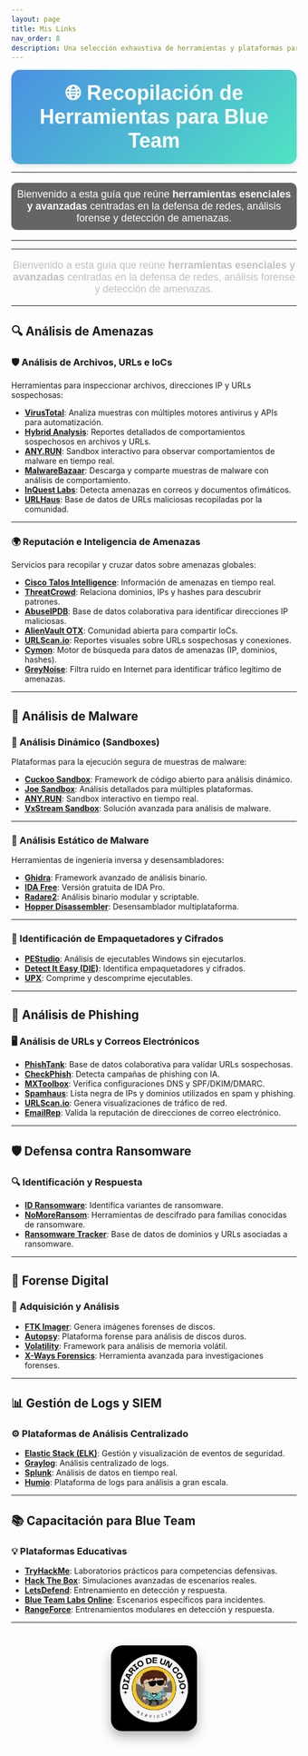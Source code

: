 ```yaml
---
layout: page
title: Mis Links
nav_order: 8
description: Una selección exhaustiva de herramientas y plataformas para operaciones Blue Team, organizadas por categorías técnicas.
---
```

<div style="background: linear-gradient(135deg, #4a90e2, #50e3c2); padding:20px; border-radius:15px; text-align:center; color:#fff; font-family: 'Arial', sans-serif; box-shadow: 0 4px 8px rgba(0, 0, 0, 0.1);">
    <h1 style="font-size: 36px; margin: 0;">🌐 Recopilación de Herramientas para Blue Team</h1>
</div>

---

<p style="font-family: 'Arial', sans-serif; font-size: 18px; text-align:center; color:#fff; padding: 10px; background-color: rgba(0, 0, 0, 0.6); border-radius: 10px;">
    Bienvenido a esta guía que reúne <strong>herramientas esenciales y avanzadas</strong> centradas en la defensa de redes, análisis forense y detección de amenazas.
</p>

---


---

<p style="font-family: 'Arial', sans-serif; font-size: 18px; text-align:center; color:#C0C0C0;">
    Bienvenido a esta guía que reúne <strong>herramientas esenciales y avanzadas</strong> centradas en la defensa de redes, análisis forense y detección de amenazas.
</p>

---

## **🔍 Análisis de Amenazas**  

### **🛡️ Análisis de Archivos, URLs e IoCs**  
Herramientas para inspeccionar archivos, direcciones IP y URLs sospechosas:  

- **[VirusTotal](https://www.virustotal.com)**: Analiza muestras con múltiples motores antivirus y APIs para automatización.  
- **[Hybrid Analysis](https://www.hybrid-analysis.com)**: Reportes detallados de comportamientos sospechosos en archivos y URLs.  
- **[ANY.RUN](https://any.run)**: Sandbox interactivo para observar comportamientos de malware en tiempo real.  
- **[MalwareBazaar](https://malwarebazaar.org)**: Descarga y comparte muestras de malware con análisis de comportamiento.  
- **[InQuest Labs](https://labs.inquest.net)**: Detecta amenazas en correos y documentos ofimáticos.  
- **[URLHaus](https://urlhaus.abuse.ch)**: Base de datos de URLs maliciosas recopiladas por la comunidad.  

---

### **🌍 Reputación e Inteligencia de Amenazas**  
Servicios para recopilar y cruzar datos sobre amenazas globales:  

- **[Cisco Talos Intelligence](https://www.talosintelligence.com)**: Información de amenazas en tiempo real.  
- **[ThreatCrowd](https://www.threatcrowd.org)**: Relaciona dominios, IPs y hashes para descubrir patrones.  
- **[AbuseIPDB](https://www.abuseipdb.com)**: Base de datos colaborativa para identificar direcciones IP maliciosas.  
- **[AlienVault OTX](https://otx.alienvault.com)**: Comunidad abierta para compartir IoCs.  
- **[URLScan.io](https://urlscan.io)**: Reportes visuales sobre URLs sospechosas y conexiones.  
- **[Cymon](https://www.cymon.io)**: Motor de búsqueda para datos de amenazas (IP, dominios, hashes).  
- **[GreyNoise](https://www.greynoise.io)**: Filtra ruido en Internet para identificar tráfico legítimo de amenazas.  

---

## **🐾 Análisis de Malware**  

### **🚀 Análisis Dinámico (Sandboxes)**  
Plataformas para la ejecución segura de muestras de malware:  

- **[Cuckoo Sandbox](https://cuckoosandbox.org)**: Framework de código abierto para análisis dinámico.  
- **[Joe Sandbox](https://www.joesecurity.org)**: Análisis detallados para múltiples plataformas.  
- **[ANY.RUN](https://any.run)**: Sandbox interactivo en tiempo real.  
- **[VxStream Sandbox](https://www.vmray.com)**: Solución avanzada para análisis de malware.  

---

### **🔬 Análisis Estático de Malware**  
Herramientas de ingeniería inversa y desensambladores:  

- **[Ghidra](https://ghidra-sre.org)**: Framework avanzado de análisis binario.  
- **[IDA Free](https://www.hex-rays.com/products/ida/support/download_freeware/)**: Versión gratuita de IDA Pro.  
- **[Radare2](https://rada.re/n/)**: Análisis binario modular y scriptable.  
- **[Hopper Disassembler](https://www.hopperapp.com)**: Desensamblador multiplataforma.  

---

### **🔐 Identificación de Empaquetadores y Cifrados**  

- **[PEStudio](https://www.winitor.com)**: Análisis de ejecutables Windows sin ejecutarlos.  
- **[Detect It Easy (DIE)](https://github.com/horsicq/Detect-It-Easy)**: Identifica empaquetadores y cifrados.  
- **[UPX](https://upx.github.io)**: Comprime y descomprime ejecutables.  

---

## **📧 Análisis de Phishing**  

### **🖥️ Análisis de URLs y Correos Electrónicos**  

- **[PhishTank](https://www.phishtank.com)**: Base de datos colaborativa para validar URLs sospechosas.  
- **[CheckPhish](https://www.checkphish.ai)**: Detecta campañas de phishing con IA.  
- **[MXToolbox](https://mxtoolbox.com)**: Verifica configuraciones DNS y SPF/DKIM/DMARC.  
- **[Spamhaus](https://www.spamhaus.org)**: Lista negra de IPs y dominios utilizados en spam y phishing.  
- **[URLScan.io](https://urlscan.io)**: Genera visualizaciones de tráfico de red.  
- **[EmailRep](https://emailrep.io)**: Valida la reputación de direcciones de correo electrónico.  

---

## **🛡️ Defensa contra Ransomware**  

### **🔍 Identificación y Respuesta**  

- **[ID Ransomware](https://www.id-ransomware.malwarehunterteam.com)**: Identifica variantes de ransomware.  
- **[NoMoreRansom](https://www.nomoreransom.org)**: Herramientas de descifrado para familias conocidas de ransomware.  
- **[Ransomware Tracker](https://ransomwaretracker.abuse.ch)**: Base de datos de dominios y URLs asociadas a ransomware.  

---

## **🔎 Forense Digital**  

### **🧩 Adquisición y Análisis**  

- **[FTK Imager](https://accessdata.com/product-download)**: Genera imágenes forenses de discos.  
- **[Autopsy](https://www.sleuthkit.org/autopsy/)**: Plataforma forense para análisis de discos duros.  
- **[Volatility](https://www.volatilityfoundation.org)**: Framework para análisis de memoria volátil.  
- **[X-Ways Forensics](https://www.x-ways.net/forensics/)**: Herramienta avanzada para investigaciones forenses.  

---

## **📊 Gestión de Logs y SIEM**  

### **⚙️ Plataformas de Análisis Centralizado**  

- **[Elastic Stack (ELK)](https://www.elastic.co/elk-stack)**: Gestión y visualización de eventos de seguridad.  
- **[Graylog](https://www.graylog.org)**: Análisis centralizado de logs.  
- **[Splunk](https://www.splunk.com)**: Análisis de datos en tiempo real.  
- **[Humio](https://www.humio.com)**: Plataforma de logs para análisis a gran escala.  

---

## **📚 Capacitación para Blue Team**  

### **💡 Plataformas Educativas**  

- **[TryHackMe](https://www.tryhackme.com)**: Laboratorios prácticos para competencias defensivas.  
- **[Hack The Box](https://www.hackthebox.eu)**: Simulaciones avanzadas de escenarios reales.  
- **[LetsDefend](https://www.letsdefend.io)**: Entrenamiento en detección y respuesta.  
- **[Blue Team Labs Online](https://www.btl.io)**: Escenarios específicos para incidentes.  
- **[RangeForce](https://www.rangeforce.com)**: Entrenamientos modulares en detección y respuesta.  

---

<div style="text-align: center; margin: 40px 0;">
  <img src="/assets/images/cojo.png" alt="Firma" style="max-width: 30%; height: auto; border-radius: 20px; box-shadow: 0 10px 20px rgba(0, 0, 0, 0.3);">
</div>